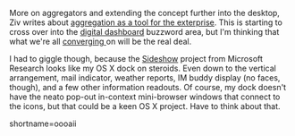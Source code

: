 <p>More on aggregators and extending the concept further into the desktop, Ziv writes about <a href="http://radio.weblogs.com/0106548/2002/06/13.html#a27">aggregation as a tool for the exterprise</a>.  This is starting to cross over into the <a href="http://searchebusiness.techtarget.com/sDefinition/0,,sid19_gci804078,00.html">digital dashboard</a> buzzword area, but I'm thinking that what we're all <a href="http://www.syndic8.com/~wkearney/blogs/syndic8/archives/000023.html#000023">converging </a> on will be the real deal.</p>
<p>I had to giggle though, because the <a href="http://research.microsoft.com/scripts/pubs/view.asp?TR_ID=MSR-TR-2001-83">Sideshow</a>  project from Microsoft Research looks like my OS X dock on steroids.  Even down to the vertical arrangement, mail indicator, weather reports, IM buddy display (no faces, though), and a few other information readouts.  Of course, my dock doesn't have the neato pop-out in-context mini-browser windows that connect to the icons, but that could be a keen OS X project.  Have to think about that.<br />
</p>
<!--more-->
shortname=oooaii
